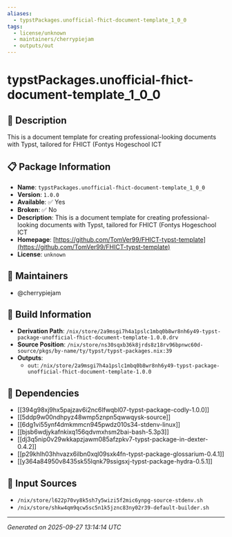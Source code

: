 ```yaml
---
aliases:
  - typstPackages.unofficial-fhict-document-template_1_0_0
tags:
  - license/unknown
  - maintainers/cherrypiejam
  - outputs/out
---
```


# typstPackages.unofficial-fhict-document-template_1_0_0

## 📝 Description

This is a document template for creating professional-looking documents with Typst, tailored for FHICT (Fontys Hogeschool ICT

## 📋 Package Information

- **Name**: `typstPackages.unofficial-fhict-document-template_1_0_0`
- **Version**: `1.0.0`
- **Available**: ✅ Yes
- **Broken**: ✅ No
- **Description**: This is a document template for creating professional-looking documents with Typst, tailored for FHICT (Fontys Hogeschool ICT
- **Homepage**: [https://github.com/TomVer99/FHICT-typst-template](https://github.com/TomVer99/FHICT-typst-template)
- **License**: `unknown`
## 👥 Maintainers

- @cherrypiejam


## 🔧 Build Information

- **Derivation Path**: `/nix/store/2a9msgi7h4a1pslc1mbq0b8wr8nh6y49-typst-package-unofficial-fhict-document-template-1.0.0.drv`
- **Source Position**: `/nix/store/ns30sqxb36k8jrds8z18rv96bpnwc60d-source/pkgs/by-name/ty/typst/typst-packages.nix:39`
- **Outputs**:
  - `out`:  `/nix/store/2a9msgi7h4a1pslc1mbq0b8wr8nh6y49-typst-package-unofficial-fhict-document-template-1.0.0`

## 🔗 Dependencies

- [[394g98xj9hx5pajzav6i2nc6lfwqbl07-typst-package-codly-1.0.0]]
- [[5ddp9w00ndhpyz48wmp5znpn5qwwqysk-source]]
- [[6dg1vi55ynf4dmkmmcn945pwdz010s34-stdenv-linux]]
- [[bjsb6wdjykafnkixq156qdvmxhsm2bai-bash-5.3p3]]
- [[dj3q5nip0v29wkkapzjawm085afzpkv7-typst-package-in-dexter-0.4.2]]
- [[p29khlh03hhvazx6ilbn0xql09sxk4fn-typst-package-glossarium-0.4.1]]
- [[y364a84950v8435sk55lqnk79ssigsxj-typst-package-hydra-0.5.1]]

## 📁 Input Sources

- `/nix/store/l622p70vy8k5sh7y5wizi5f2mic6ynpg-source-stdenv.sh`
- `/nix/store/shkw4qm9qcw5sc5n1k5jznc83ny02r39-default-builder.sh`

---
*Generated on 2025-09-27 13:14:14 UTC*
